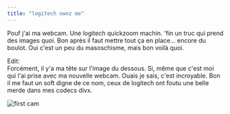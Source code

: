 ```yaml
---
title: "logitech ownz me"
---
```


Pouf j'ai ma webcam. Une logitech quickzoom machin. 'fin un truc qui prend des
images quoi. Bon après il faut mettre tout ça en place... encore du boulot.
Oui c'est un peu du masoschisme, mais bon voilà quoi.

Edit:  
Forcément, il y'a ma tête sur l'image du dessous. Si, même que c'est moi qui
l'ai prise avec ma nouvelle webcam. Ouais je sais, c'est incroyable. Bon il me
faut un soft digne de ce nom, ceux de logitech ont foutu une belle merde dans
mes codecs divx.  

![first cam](http://static.cyprio.net/wtf/old_pics/cam0.jpg)

